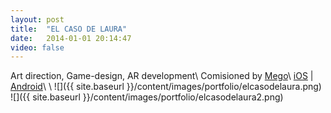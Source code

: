 ```yaml
---
layout: post
title:  "EL CASO DE LAURA"
date:   2014-01-01 20:14:47
video: false
---
```


Art direction, Game-design, AR development\\
Comisioned by [Mego](http://mego.cl)\\
[iOS](https://itunes.apple.com/cl/app/juego-pdi/id663597986?mt=8) | [Android](https://play.google.com/store/apps/details?id=com.megoforce.pdi&hl=es_419)\\
\\
![]({{ site.baseurl }}/content/images/portfolio/elcasodelaura.png)
![]({{ site.baseurl }}/content/images/portfolio/elcasodelaura2.png)

